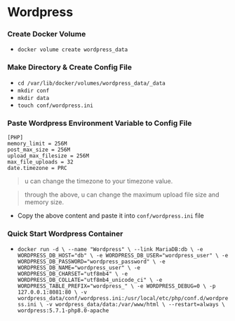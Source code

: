 # Wordpress

### Create Docker Volume
  - `docker volume create wordpress_data`

### Make Directory & Create Config File
  - `cd /var/lib/docker/volumes/wordpress_data/_data`
  - `mkdir conf`
  - `mkdir data`
  - `touch conf/wordpress.ini`

### Paste Wordpress Environment Variable to Config File
```
[PHP]
memory_limit = 256M
post_max_size = 256M
upload_max_filesize = 256M
max_file_uploads = 32
date.timezone = PRC
```
  > u can change the timezone to your timezone value.

  > through the above, u can change the maximum upload file size and memory size.

  - Copy the above content and paste it into `conf/wordpress.ini` file

### Quick Start Wordpress Container
  - `docker run -d \
--name "Wordpress" \
--link MariaDB:db \
-e WORDPRESS_DB_HOST="db" \
-e WORDPRESS_DB_USER="wordpress_user" \
-e WORDPRESS_DB_PASSWORD="wordpress_password" \
-e WORDPRESS_DB_NAME="wordpress_user" \
-e WORDPRESS_DB_CHARSET="utf8mb4" \
-e WORDPRESS_DB_COLLATE="utf8mb4_unicode_ci" \
-e WORDPRESS_TABLE_PREFIX="wordpress_" \
-e WORDPRESS_DEBUG=0 \
-p 127.0.0.1:8081:80 \
-v wordpress_data/conf/wordpress.ini:/usr/local/etc/php/conf.d/wordpress.ini \
-v wordpress_data/data:/var/www/html \
--restart=always \
wordpress:5.7.1-php8.0-apache`
